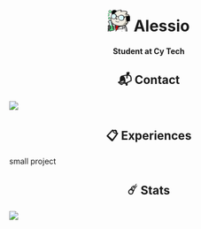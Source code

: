 <h1 align="center">
    <!--<img align="left" height="150" src="https://media.discordapp.net/attachments/835956277464530944/1073708909782646924/19098d619238d0439c7935216a14aaad.png">-->
    <!--<br>-->
    <img height="40" src="https://github.com/TopeEstLa/TopeEstLa/blob/master/assets/panda_sc.png?raw=true">
    Alessio
</h1>
<h4 align="center">Student at Cy Tech</h4>
<h2 align="center">📬 Contact</h2>
<p align="left">
    <img height="40" src="https://discord.c99.nl/widget/theme-3/364084865089667073.png">
</p>
<h2 align="center">📋 Experiences</h2>
small project

<h2 align="center">☄️ Stats</h2>
<img src="https://github-readme-stats.vercel.app/api/wakatime?username=Akalessio&theme=dark">
